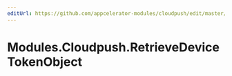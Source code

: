 ```yaml
---
editUrl: https://github.com/appcelerator-modules/cloudpush/edit/master/apidoc/Cloudpush.yml
---
```

# Modules.Cloudpush.RetrieveDeviceTokenObject

<TypeHeader/>

<ApiDocs/>

